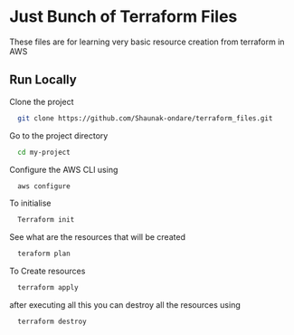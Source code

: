 
# Just Bunch of Terraform Files

These files are for learning very basic resource creation from terraform in AWS
## Run Locally

Clone the project

```bash
  git clone https://github.com/Shaunak-ondare/terraform_files.git
```

Go to the project directory

```bash
  cd my-project
```
Configure the AWS CLI using 

```bash
  aws configure
```

To initialise

```bash
  Terraform init
```

See what are the resources that will be created 

```bash
  teraform plan
```
To Create resources 

```bash
  terraform apply
```
after executing all this you can destroy all the resources using

```bash
  terraform destroy
```

